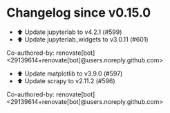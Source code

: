 # Changelog since v0.15.0
- ⬆️ Update jupyterlab to v4.2.1 (#599) 
- ⬆️ Update jupyterlab_widgets to v3.0.11 (#601)

Co-authored-by: renovate[bot] <29139614+renovate[bot]@users.noreply.github.com> 
- ⬆️ Update matplotlib to v3.9.0 (#597) 
- ⬆️ Update scrapy to v2.11.2 (#596)

Co-authored-by: renovate[bot] <29139614+renovate[bot]@users.noreply.github.com> 
